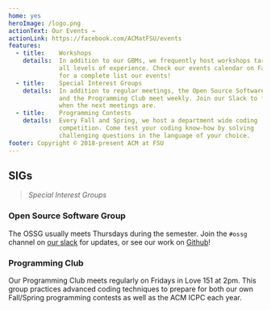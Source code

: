 ```yaml
---
home: yes
heroImage: /logo.png
actionText: Our Events →
actionLink: https://facebook.com/ACMatFSU/events
features:
  - title:    Workshops
    details:  In addition to our GBMs, we frequently host workshops targeting
              all levels of experience. Check our events calendar on Facebook
              for a complete list our events!
  - title:    Special Interest Groups
    details:  In addition to regular meetings, the Open Source Software Group
              and the Programming Club meet weekly. Join our Slack to find out
              when the next meetings are.
  - title:    Programming Contests
    details:  Every Fall and Spring, we host a department wide coding
              competition. Come test your coding know-how by solving
              challenging questions in the language of your choice.
footer: Copyright © 2018-present ACM at FSU
---
```


<!-- ## About
ACM is Florida State's premier computer science student organization. We strive to provide our members with an exciting combination of academic, career, and social experiences. -->

<!-- ## Sponsors -->

## SIGs
> _Special Interest Groups_

### Open Source Software Group
The OSSG usually meets Thursdays during the semester. Join the `#ossg` channel
on [our slack](acmatfsu.slack.org) for updates, or see our work on
[Github](github.com/fsu-acm)!

### Programming Club
Our Programming Club meets regularly on Fridays in Love 151 at 2pm. This group
practices advanced coding techniques to prepare for both our own Fall/Spring
programming contests as well as the ACM ICPC each year.
